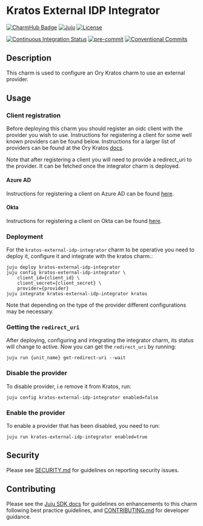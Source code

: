 # Kratos External IDP Integrator

[![CharmHub Badge](https://charmhub.io/kratos-external-idp-integrator/badge.svg)](https://charmhub.io/kratos-external-idp-integrator)
[![Juju](https://img.shields.io/badge/Juju%20-3.0+-%23E95420)](https://github.com/juju/juju)
[![License](https://img.shields.io/github/license/canonical/kratos-external-idp-integrator?label=License)](https://github.com/canonical/kratos-external-idp-integrator/blob/main/LICENSE)

[![Continuous Integration Status](https://github.com/canonical/kratos-external-idp-integrator/actions/workflows/on_push.yaml/badge.svg?branch=main)](https://github.com/canonical/kratos-external-idp-integrator/actions?query=branch%3Amain)
[![pre-commit](https://img.shields.io/badge/pre--commit-enabled-brightgreen?logo=pre-commit)](https://github.com/pre-commit/pre-commit)
[![Conventional Commits](https://img.shields.io/badge/Conventional%20Commits-1.0.0-%23FE5196.svg)](https://conventionalcommits.org)

## Description

This charm is used to configure an Ory Kratos charm to use an external provider.

## Usage

### Client registration

Before deploying this charm you should register an oidc client with the provider
you wish to use. Instructions for registering a client for some well known
providers can be found below.
Instructions for a larger list of providers can be found at the Ory
Kratos [docs](https://www.ory.sh/docs/kratos/social-signin/overview).

Note that after registering a client you will need to provide a redirect_uri to
the provider. It can be fetched once the integrator charm is deployed.

#### Azure AD

Instructions for registering a client on Azure AD can be
found [here](https://learn.microsoft.com/en-us/azure/active-directory/develop/quickstart-register-app).

#### Okta

Instructions for registering a client on Okta can be
found [here](https://developer.okta.com/docs/guides/find-your-app-credentials/main/).

### Deployment

For the `kratos-external-idp-integrator` charm to be operative you need to
deploy it, configure it and integrate with the kratos charm.:

```shell
juju deploy kratos-external-idp-integrator
juju config kratos-external-idp-integrator \
    client_id={client_id} \
    client_secret={client_secret} \
    provider={provider}
juju integrate kratos-external-idp-integrator kratos
```

Note that depending on the type of the provider different configurations may be
necessary.

### Getting the `redirect_uri`

After deploying, configuring and integrating the integrator charm, its status
will change to active. Now you can get the `redirect_uri` by running:

```shell
juju run {unit_name} get-redirect-uri --wait
```

### Disable the provider

To disable provider, i.e remove it from Kratos, run:

```shell
juju config kratos-external-idp-integrator enabled=false
```

### Enable the provider

To enable a provider that has been disabled, you need to run:

```shell
juju run kratos-external-idp-integrator enabled=true
```

## Security

Please see [SECURITY.md](https://github.com/canonical/kratos-external-idp-integrator/blob/main/SECURITY.md)
for guidelines on reporting security issues.

## Contributing

Please see the [Juju SDK docs](https://juju.is/docs/sdk) for guidelines on
enhancements to this charm following best practice guidelines, and
[CONTRIBUTING.md](https://github.com/canonical/kratos-external-idp-integrator/blob/main/CONTRIBUTING.md)
for developer guidance.
